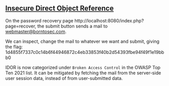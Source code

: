 ## [Insecure Direct Object Reference](https://owasp.org/www-project-web-security-testing-guide/latest/4-Web_Application_Security_Testing/05-Authorization_Testing/04-Testing_for_Insecure_Direct_Object_References)

On the password recovery page http://localhost:8080/index.php?page=recover, the submit button sends a mail to webmaster@borntosec.com.

We can inspect, change the mail to whatever we want and submit, giving the flag: 1d4855f7337c0c14b6f44946872c4eb33853f40b2d54393fbe94f49f1e19bbb0

IDOR is now categorized under `Broken Access Control` in the OWASP Top Ten 2021 list. It can be mitigated by fetching the mail from the server-side user session data, instead of from user-submitted data.
